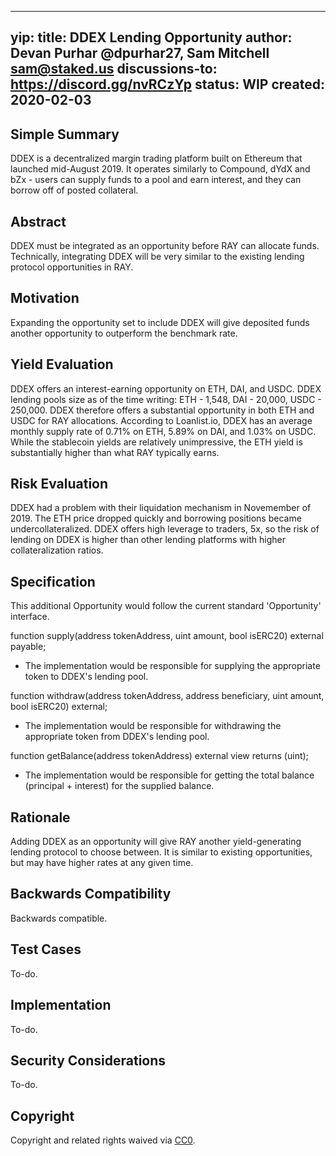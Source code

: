 
---
yip: <to be assigned>
title: DDEX Lending Opportunity
author: Devan Purhar @dpurhar27, Sam Mitchell <sam@staked.us>
discussions-to: https://discord.gg/nvRCzYp
status: WIP
created: 2020-02-03
---

## Simple Summary
<!--"If you can't explain it simply, you don't understand it well enough." Provide a simplified and layman-accessible explanation of the YIP.-->
DDEX is a decentralized margin trading platform built on Ethereum that launched mid-August 2019. It operates similarly to Compound, dYdX and bZx - users can supply funds to a pool and earn interest, and they can borrow off of posted collateral. 
## Abstract
<!--A short (~200 word) description of the technical issue being addressed.-->
DDEX must be integrated as an opportunity before RAY can allocate funds. Technically, integrating DDEX will be very similar to the existing lending protocol opportunities in RAY.

## Motivation
<!--The motivation is critical for YIPs that want to change the RAY protocol. It should clearly explain why the existing protocol specification is inadequate to address the problem that the YIP solves. YIP submissions without sufficient motivation may be rejected outright.-->
Expanding the opportunity set to include DDEX will give deposited funds another opportunity to outperform the benchmark rate.

## Yield Evaluation
<!--The potential added value for extra yield generation. Historical data should be provided. The process used to evaluate the yield potential should be detailed here.-->
DDEX offers an interest-earning opportunity on ETH, DAI, and USDC. DDEX lending pools size as of the time writing: ETH - 1,548, DAI - 20,000, USDC - 250,000. DDEX therefore offers a substantial opportunity in both ETH and USDC for RAY allocations. According to Loanlist.io, DDEX has an average monthly supply rate of 0.71% on ETH, 5.89% on DAI, and 1.03% on USDC. While the stablecoin yields are relatively unimpressive, the ETH yield is substantially higher than what RAY typically earns.

## Risk Evaluation
<!--The potential or attached risk that should be considered for this proposal. Historical data should be provided. The process used to evaluate the risks should be detailed here.-->
DDEX had a problem with their liquidation mechanism in Novemember of 2019. The ETH price dropped quickly and borrowing positions became undercollateralized. DDEX offers high leverage to traders, 5x, so the risk of lending on DDEX is higher than other lending platforms with higher collateralization ratios.

## Specification
<!--The technical specification should describe the syntax and semantics of any new feature.-->
This additional Opportunity would follow the current standard 'Opportunity' interface.

function supply(address tokenAddress, uint amount, bool isERC20) external payable;
- The implementation would be responsible for supplying the appropriate token to DDEX's lending pool.

function withdraw(address tokenAddress, address beneficiary, uint amount, bool isERC20) external;
- The implementation would be responsible for withdrawing the appropriate token from DDEX's lending pool.

function getBalance(address tokenAddress) external view returns (uint);
- The implementation would be responsible for getting the total balance (principal + interest) for the supplied balance.

## Rationale
<!--The rationale fleshes out the specification by describing what motivated the design and why particular design decisions were made. It should describe alternate designs that were considered and related work, e.g. how the feature is supported in other languages. The rationale may also provide evidence of consensus within the community, and should discuss important objections or concerns raised during discussion.-->
Adding DDEX as an opportunity will give RAY another yield-generating lending protocol to choose between. It is similar to existing opportunities, but may have higher rates at any given time.

## Backwards Compatibility
<!--All YIPs that introduce backwards incompatibilities must include a section describing these incompatibilities and their severity. The YIP must explain how the author proposes to deal with these incompatibilities. YIP submissions without a sufficient backwards compatibility treatise may be rejected outright.-->
Backwards compatible.

## Test Cases
<!--Test cases for an implementation are mandatory for YIPs that are affecting consensus changes. Other YIPs can choose to include links to test cases if applicable.-->
To-do.

## Implementation
<!--The implementations must be completed before any YIP is given status "Final", but it need not be completed before the YIP is accepted. While there is merit to the approach of reaching consensus on the specification and rationale before writing code, the principle of "rough consensus and running code" is still useful when it comes to resolving many discussions of API details.-->
To-do.

## Security Considerations
<!--All YIPs must contain a section that discusses the security implications/considerations relevant to the proposed change. Include information that might be important for security discussions, surfaces risks and can be used throughout the life cycle of the proposal. E.g. include security-relevant design decisions, concerns, important discussions, implementation-specific guidance and pitfalls, an outline of threats and risks and how they are being addressed. YIP submissions missing the "Security Considerations" section will be rejected. An YIP cannot proceed to status "Final" without a Security Considerations discussion deemed sufficient by the reviewers.-->
To-do.

## Copyright
Copyright and related rights waived via [CC0](https://creativecommons.org/publicdomain/zero/1.0/).
